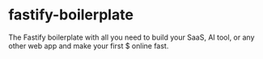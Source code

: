 # fastify-boilerplate
The Fastify boilerplate with all you need to build your SaaS, AI tool, or any other web app and make your first $ online fast.
